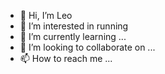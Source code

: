 - 👋 Hi, I’m Leo
- 👀 I’m interested in running
- 🌱 I’m currently learning ...
- 💞️ I’m looking to collaborate on ...
- 📫 How to reach me ...

<!---
amsleo/amsleo is a ✨ special ✨ repository because its `README.md` (this file) appears on your GitHub profile.
You can click the Preview link to take a look at your changes.
--->
